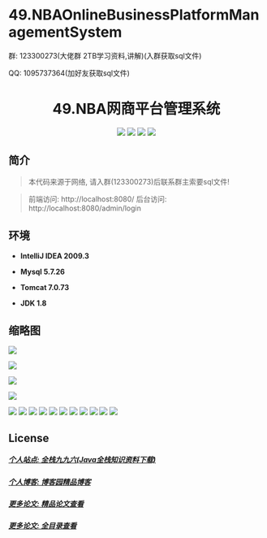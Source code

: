 
# 49.NBAOnlineBusinessPlatformManagementSystem

<p>群: 123300273(大佬群 2TB学习资料,讲解)(入群获取sql文件)</p>
<p>QQ: 1095737364(加好友获取sql文件)</p>

<p><h1 align="center">49.NBA网商平台管理系统</h1></p>


<p align="center">
	<img src="https://img.shields.io/badge/jdk-1.8-orange.svg"/>
    <img src="https://img.shields.io/badge/spring-5.x-lightgrey.svg"/>
    <img src="https://img.shields.io/badge/springmvc-3.x-blue.svg"/>
    <img src="https://img.shields.io/badge/mybatis-3.x-blue.svg"/>
</p>

## 简介


> 本代码来源于网络, 请入群(123300273)后联系群主索要sql文件!

> 前端访问: http://localhost:8080/
> 后台访问: http://localhost:8080/admin/login


## 环境

- <b>IntelliJ IDEA 2009.3</b>

- <b>Mysql 5.7.26</b>

- <b>Tomcat 7.0.73</b>

- <b>JDK 1.8</b>


## 缩略图

![](https://img2020.cnblogs.com/blog/588112/202110/588112-20211020234912620-1533623868.png)

![](https://img2020.cnblogs.com/blog/588112/202110/588112-20211020234924502-812373766.png)

![](https://img2020.cnblogs.com/blog/588112/202110/588112-20211020234930141-184707469.png)

![](https://img2020.cnblogs.com/blog/588112/202110/588112-20211020234936448-713516412.png)

![](https://img2020.cnblogs.com/blog/588112/202110/588112-20211020234941351-1366823151.png)
![](https://img2020.cnblogs.com/blog/588112/202110/588112-20211020234945980-832781948.png)
![](https://img2020.cnblogs.com/blog/588112/202110/588112-20211020234951347-1030017010.png)
![](https://img2020.cnblogs.com/blog/588112/202110/588112-20211020234956258-771885228.png)
![](https://img2020.cnblogs.com/blog/588112/202110/588112-20211020235001357-1839307535.png)
![](https://img2020.cnblogs.com/blog/588112/202110/588112-20211020235006447-816899089.png)
![](https://img2020.cnblogs.com/blog/588112/202110/588112-20211020235011502-1034812303.png)
![](https://img2020.cnblogs.com/blog/588112/202110/588112-20211020235016387-928236315.png)
![](https://img2020.cnblogs.com/blog/588112/202110/588112-20211020235020563-2028074867.png)
![](https://img2020.cnblogs.com/blog/588112/202110/588112-20211020235024747-987288670.png)
![](https://img2020.cnblogs.com/blog/588112/202110/588112-20211020235028925-1386659179.png)

## License

##### [个人站点: 全栈九九六(Java全栈知识资料下载)](https://www.blog996.com/)
##### [个人博客: 博客园精品博客](https://www.cnblogs.com/yysbolg/)
##### [更多论文: 精品论文查看](https://www.cnblogs.com/yysbolg/category/1886262.html)
##### [更多论文: 全目录查看](https://www.blog996.com/md/2021-09-22-1632317852192.html)




